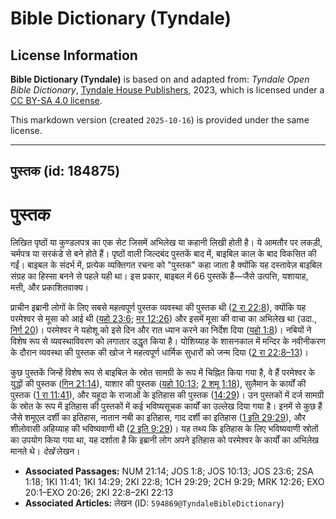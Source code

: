 # Bible Dictionary (Tyndale)

## License Information

**Bible Dictionary (Tyndale)** is based on and adapted from: _Tyndale Open Bible Dictionary_, [Tyndale House Publishers](https://tyndaleopenresources.com/), 2023, which is licensed under a [CC BY-SA 4.0 license](https://creativecommons.org/licenses/by-sa/4.0/legalcode.en).

This markdown version (created `2025-10-16`) is provided under the same license.



--------------------------------

## पुस्तक (id: 184875)

पुस्तक
======

लिखित पृष्ठों या कुण्डलपत्र का एक सेट जिसमें अभिलेख या कहानी लिखी होती है। ये आमतौर पर लकड़ी, चर्मपत्र या सरकंडे से बने होते हैं। पृष्ठों वाली जिल्दबंद पुस्तकें बाद में, बाइबिल काल के बाद विकसित की गईं। बाइबल के संदर्भ में, प्रत्येक व्यक्तिगत रचना को "पुस्तक" कहा जाता है क्योंकि यह दस्तावेज़ बाइबिल संग्रह का हिस्सा बनने से पहले यही था। इस प्रकार, बाइबल में 66 पुस्तकें हैं—जैसे उत्पत्ति, यशायाह, मत्ती, और प्रकाशितवाक्य।

प्राचीन इब्रानी लोगों के लिए सबसे महत्वपूर्ण पुस्तक व्यवस्था की पुस्तक थी ([2 रा 22:8](https://ref.ly/2Kgs22:8)), क्योंकि यह परमेश्वर से मूसा को आई थी ([यहो 23:6](https://ref.ly/Josh23:6); [मर 12:26](https://ref.ly/Mark12:26)) और इसमें मूसा की वाचा का अभिलेख था (उदा., [निर्ग 20](https://ref.ly/Exod20:1-Exod20:26))। परमेश्वर ने यहोशू को इसे दिन और रात ध्यान करने का निर्देश दिया ([यहो 1:8](https://ref.ly/Josh1:8))। नबियों ने विशेष रूप से व्यवस्थाविवरण को लगातार उद्धृत किया है। योशिय्याह के शासनकाल में मन्दिर के नवीनीकरण के दौरान व्यवस्था की पुस्तक की खोज ने महत्वपूर्ण धार्मिक सुधारों को जन्म दिया ([2 रा 22:8–13](https://ref.ly/2Kgs22:8-2Kgs22:13))।

कुछ पुस्तकें जिन्हें विशेष रूप से बाइबिल के स्रोत सामग्री के रूप में चिह्नित किया गया है, वे हैं परमेश्वर के युद्धों की पुस्तक ([गिन 21:14](https://ref.ly/Num21:14)), याशार की पुस्तक ([यहो 10:13](https://ref.ly/Josh10:13); [2 शमू 1:18](https://ref.ly/2Sam1:18)), सुलैमान के कार्यों की पुस्तक ([1 रा 11:41](https://ref.ly/1Kgs11:41)), और यहूदा के राजाओं के इतिहास की पुस्तक ([14:29](https://ref.ly/1Kgs14:29))। उन पुस्तकों में दर्ज सामग्री के स्रोत के रूप में इतिहास की पुस्तकों में कई भविष्यसूचक कार्यों का उल्लेख दिया गया है। इनमें से कुछ हैं जैसे शमूएल दर्शी का इतिहास, नातान नबी का इतिहास, गाद दर्शी का इतिहास ([1 इति 29:29](https://ref.ly/1Chr29:29)), और शीलोवासी अहिय्याह की भविष्यवाणी थी ([2 इति 9:29](https://ref.ly/2Chr9:29))। यह तथ्य कि इतिहास के लिए भविष्यवाणी स्रोतों का उपयोग किया गया था, यह दर्शाता है कि इब्रानी लोग अपने इतिहास को परमेश्वर के कार्यों का अभिलेख मानते थे। *देखें* लेखन।

* **Associated Passages:** NUM 21:14; JOS 1:8; JOS 10:13; JOS 23:6; 2SA 1:18; 1KI 11:41; 1KI 14:29; 2KI 22:8; 1CH 29:29; 2CH 9:29; MRK 12:26; EXO 20:1–EXO 20:26; 2KI 22:8–2KI 22:13
* **Associated Articles:** लेखन (ID: `594869@TyndaleBibleDictionary`)

